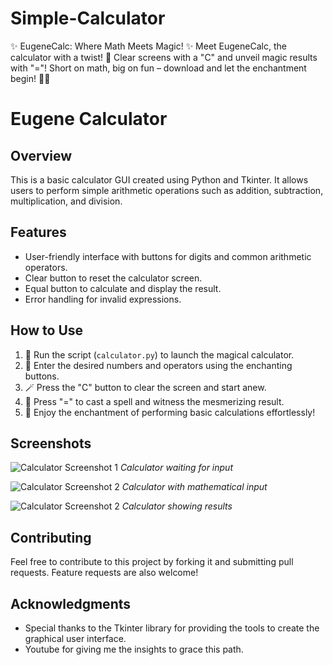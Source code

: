 # Simple-Calculator
✨ EugeneCalc: Where Math Meets Magic! ✨  Meet EugeneCalc, the calculator with a twist! 🚀 Clear screens with a "C" and unveil magic results with "="!  Short on math, big on fun – download and let the enchantment begin! 🔢✨


# Eugene Calculator

## Overview
This is a basic calculator GUI created using Python and Tkinter. It allows users to perform simple arithmetic operations such as addition, subtraction, multiplication, and division.

## Features
- User-friendly interface with buttons for digits and common arithmetic operators.
- Clear button to reset the calculator screen.
- Equal button to calculate and display the result.
- Error handling for invalid expressions.

## How to Use
1. 🚀 Run the script (`calculator.py`) to launch the magical calculator.
2. 🌟 Enter the desired numbers and operators using the enchanting buttons.
3. 🪄 Press the "C" button to clear the screen and start anew.
4. 🎇 Press "=" to cast a spell and witness the mesmerizing result.
5. 🎉 Enjoy the enchantment of performing basic calculations effortlessly!


## Screenshots
![Calculator Screenshot 1]([screenshots/calculator_screenshot_1.png](https://github.com/Eugassmo14/SImple-Calculator/blob/bb13f3d955cf5e7b8bca78790add7496f5cbe558/Simple%20Calc.JPG))
*Calculator waiting for input*

![Calculator Screenshot 2](screenshots/calculator_screenshot_2.png)
*Calculator with mathematical input*

![Calculator Screenshot 2](screenshots/calculator_screenshot_3.png)
*Calculator showing results*


## Contributing
Feel free to contribute to this project by forking it and submitting pull requests. Feature requests are also welcome!

## Acknowledgments
- Special thanks to the Tkinter library for providing the tools to create the graphical user interface.
- Youtube for giving me the insights to grace this path.


